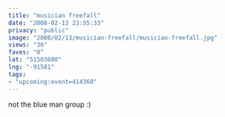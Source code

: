 ```yaml
---
title: "musician freefall"
date: "2008-02-13 23:55:33"
privacy: "public"
image: "2008/02/13/musician-freefall/musician-freefall.jpg"
views: "36"
faves: "0"
lat: "51503600"
lng: "-91581"
tags:
- "upcoming:event=414360"
---
```

not the blue man group :)<a href="/photos/2008/02/14/musician-freefall"></a>
